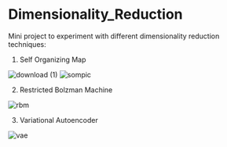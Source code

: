 # Dimensionality_Reduction
Mini project to experiment with different dimensionality reduction techniques: 

1. Self Organizing Map

![download (1)](https://github.com/user-attachments/assets/7a47846e-e855-4707-b190-5abe5e9c7f6b)
![sompic](https://github.com/user-attachments/assets/a357107f-b408-47e5-9375-2ed356238717)

2. Restricted Bolzman Machine

![rbm](https://github.com/user-attachments/assets/523d94c4-9e29-4a10-acf9-44d38be9f63d)

  
3. Variational Autoencoder 

![vae](https://github.com/user-attachments/assets/34c57cf1-d66d-4ff7-aa44-8b75784ad204)
